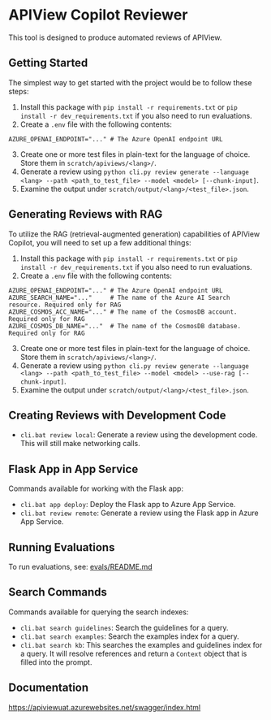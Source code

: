 # APIView Copilot Reviewer

This tool is designed to produce automated reviews of APIView.

## Getting Started

The simplest way to get started with the project would be to follow these steps:

1. Install this package with `pip install -r requirements.txt` or `pip install -r dev_requirements.txt` if you also need to run evaluations.
2. Create a `.env` file with the following contents:

```
AZURE_OPENAI_ENDPOINT="..." # The Azure OpenAI endpoint URL
```

3. Create one or more test files in plain-text for the language of choice. Store them in `scratch/apiviews/<lang>/`.
4. Generate a review using `python cli.py review generate --language <lang> --path <path_to_test_file> --model <model> [--chunk-input]`.
5. Examine the output under `scratch/output/<lang>/<test_file>.json`.

## Generating Reviews with RAG

To utilize the RAG (retrieval-augmented generation) capabilities of APIView Copilot, you will need to set up a few additional things:

1. Install this package with `pip install -r requirements.txt` or `pip install -r dev_requirements.txt` if you also need to run evaluations.
2. Create a `.env` file with the following contents:

```
AZURE_OPENAI_ENDPOINT="..." # The Azure OpenAI endpoint URL
AZURE_SEARCH_NAME="..."     # The name of the Azure AI Search resource. Required only for RAG
AZURE_COSMOS_ACC_NAME="..." # The name of the CosmosDB account. Required only for RAG
AZURE_COSMOS_DB_NAME="..."  # The name of the CosmosDB database. Required only for RAG
```

3. Create one or more test files in plain-text for the language of choice. Store them in `scratch/apiviews/<lang>/`.
4. Generate a review using `python cli.py review generate --language <lang> --path <path_to_test_file> --model <model> --use-rag [--chunk-input]`.
5. Examine the output under `scratch/output/<lang>/<test_file>.json`.

## Creating Reviews with Development Code

- `cli.bat review local`: Generate a review using the development code. This will still make networking calls.

## Flask App in App Service

Commands available for working with the Flask app:

- `cli.bat app deploy`: Deploy the Flask app to Azure App Service.
- `cli.bat review remote`: Generate a review using the Flask app in Azure App Service.

## Running Evaluations

To run evaluations, see: [evals/README.md](./evals/README.md)

## Search Commands

Commands available for querying the search indexes:

- `cli.bat search guidelines`: Search the guidelines for a query.
- `cli.bat search examples`: Search the examples index for a query.
- `cli.bat search kb`: This searches the examples and guidelines index for a query. It will resolve references and return a `Context` object that is filled into the prompt.

## Documentation

https://apiviewuat.azurewebsites.net/swagger/index.html
